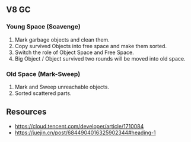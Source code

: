## V8 GC

### Young Space (Scavenge)

1. Mark garbage objects and clean them.
2. Copy survived Objects into free space and make them sorted.
3. Switch the role of Object Space and Free Space.
4. Big Object / Object survived two rounds will be moved into old space.

### Old Space (Mark-Sweep)

1. Mark and Sweep unreachable objects.
2. Sorted scattered parts.

## Resources
- https://cloud.tencent.com/developer/article/1710084
- https://juejin.cn/post/6844904016325902344#heading-1